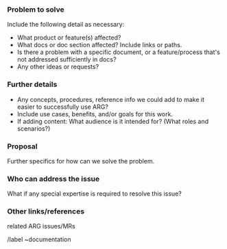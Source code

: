 ### Problem to solve

Include the following detail as necessary:
* What product or feature(s) affected?
* What docs or doc section affected? Include links or paths.
* Is there a problem with a specific document, or a feature/process that's not addressed sufficiently in docs?
* Any other ideas or requests?


### Further details


* Any concepts, procedures, reference info we could add to make it easier to successfully use ARG?
* Include use cases, benefits, and/or goals for this work.
* If adding content: What audience is it intended for? (What roles and scenarios?)

### Proposal

Further specifics for how can we solve the problem.

### Who can address the issue

What if any special expertise is required to resolve this issue?

### Other links/references

related ARG issues/MRs

/label ~documentation